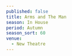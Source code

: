 ```yaml
---
published: false
title: Arms and The Man
season: In House
period: Autumn
season_sort: 60
venue:
  - New Theatre
---
```



